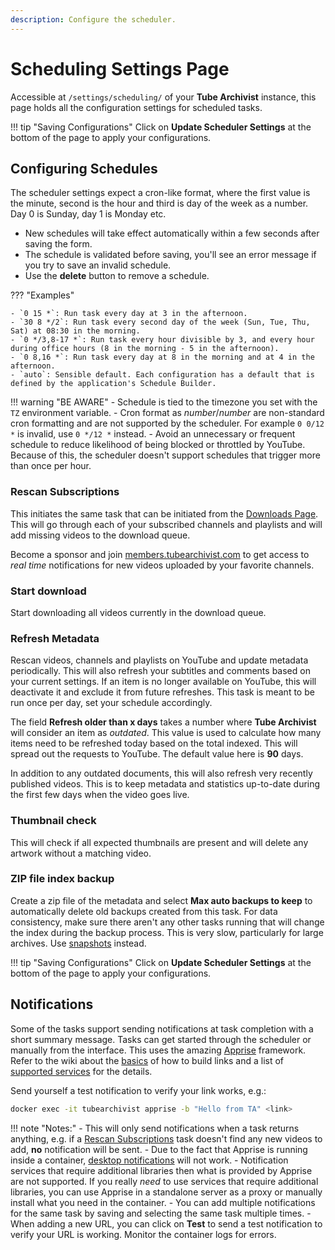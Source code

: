```yaml
---
description: Configure the scheduler.
---
```


# Scheduling Settings Page
Accessible at `/settings/scheduling/` of your **Tube Archivist** instance, this page holds all the configuration settings for scheduled tasks.

!!! tip "Saving Configurations"
    Click on **Update Scheduler Settings** at the bottom of the page to apply your configurations.

## Configuring Schedules
The scheduler settings expect a cron-like format, where the first value is the minute, second is the hour and third is day of the week as a number. Day 0 is Sunday, day 1 is Monday etc.

- New schedules will take effect automatically within a few seconds after saving the form.
- The schedule is validated before saving, you'll see an error message if you try to save an invalid schedule.
- Use the **delete** button to remove a schedule.


??? "Examples"

    - `0 15 *`: Run task every day at 3 in the afternoon.
    - `30 8 */2`: Run task every second day of the week (Sun, Tue, Thu, Sat) at 08:30 in the morning.
    - `0 */3,8-17 *`: Run task every hour divisible by 3, and every hour during office hours (8 in the morning - 5 in the afternoon).
    - `0 8,16 *`: Run task every day at 8 in the morning and at 4 in the afternoon.
    - `auto`: Sensible default. Each configuration has a default that is defined by the application's Schedule Builder.

!!! warning "BE AWARE"
    - Schedule is tied to the timezone you set with the `TZ` environment variable.
    - Cron format as *number*/*number* are non-standard cron formatting and are not supported by the scheduler. For example `0 0/12 *` is invalid, use `0 */12 *` instead.
    - Avoid an unnecessary or frequent schedule to reduce likelihood of being blocked or throttled by YouTube. Because of this, the scheduler doesn't support schedules that trigger more than once per hour.

### Rescan Subscriptions
This initiates the same task that can be initiated from the [Downloads Page](../downloads.md#rescan-subscriptions). This will go through each of your subscribed channels and playlists and will add missing videos to the download queue.

Become a sponsor and join [members.tubearchivist.com](https://members.tubearchivist.com/) to get access to *real time* notifications for new videos uploaded by your favorite channels.

### Start download
Start downloading all videos currently in the download queue.

### Refresh Metadata
Rescan videos, channels and playlists on YouTube and update metadata periodically. This will also refresh your subtitles and comments based on your current settings. If an item is no longer available on YouTube, this will deactivate it and exclude it from future refreshes. This task is meant to be run once per day, set your schedule accordingly.

The field **Refresh older than x days** takes a number where **Tube Archivist** will consider an item as *outdated*. This value is used to calculate how many items need to be refreshed today based on the total indexed. This will spread out the requests to YouTube. The default value here is **90** days.

In addition to any outdated documents, this will also refresh very recently published videos. This is to keep metadata and statistics up-to-date during the first few days when the video goes live.

### Thumbnail check
This will check if all expected thumbnails are present and will delete any artwork without a matching video.

### ZIP file index backup
Create a zip file of the metadata and select **Max auto backups to keep** to automatically delete old backups created from this task. For data consistency, make sure there aren't any other tasks running that will change the index during the backup process. This is very slow, particularly for large archives. Use [snapshots](application.md#snapshots) instead.

!!! tip "Saving Configurations"
    Click on **Update Scheduler Settings** at the bottom of the page to apply your configurations.

## Notifications
Some of the tasks support sending notifications at task completion with a short summary message. Tasks can get started through the scheduler or manually from the interface. This uses the amazing [Apprise](https://github.com/caronc/apprise) framework. Refer to the wiki about the [basics](https://github.com/caronc/apprise/wiki/URLBasics) of how to build links and a list of [supported services](https://github.com/caronc/apprise/wiki#notification-services) for the details.

Send yourself a test notification to verify your link works, e.g.:
```bash
docker exec -it tubearchivist apprise -b "Hello from TA" <link>
```

!!! note "Notes:"
    - This will only send notifications when a task returns anything, e.g. if a [Rescan Subscriptions](#rescan-subscriptions) task doesn't find any new videos to add, **no** notification will be sent.
    - Due to the fact that Apprise is running inside a container, [desktop notifications](https://github.com/caronc/apprise/wiki#desktop-notification-services) will not work.
    - Notification services that require additional libraries then what is provided by Apprise are not supported. If you really *need* to use services that require additional libraries, you can use Apprise in a standalone server as a proxy or manually install what you need in the container.
    - You can add multiple notifications for the same task by saving and selecting the same task multiple times.
    - When adding a new URL, you can click on **Test** to send a test notification to verify your URL is working. Monitor the container logs for errors.
